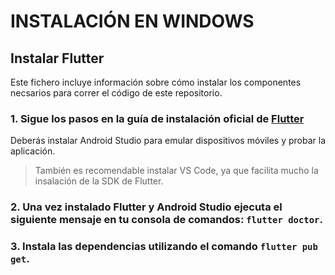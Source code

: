 # INSTALACIÓN EN WINDOWS

## Instalar Flutter

Este fichero incluye información sobre cómo instalar los componentes necsarios para correr el código de este repositorio.

### 1. Sigue los pasos en la guía de instalación oficial de [Flutter](https://docs.flutter.dev/get-started/install/windows/mobile?tab=first-start)
Deberás instalar Android Studio para emular dispositivos móviles y probar la aplicación.
>También es recomendable instalar VS Code, ya que facilita mucho la insalación de la SDK de Flutter.
### 2. Una vez instalado Flutter y Android Studio ejecuta el siguiente mensaje en tu consola de comandos: `flutter doctor`.
### 3. Instala las dependencias utilizando el comando `flutter pub get`.
